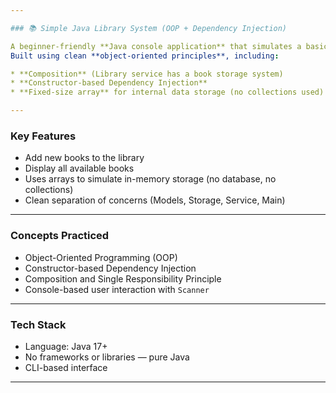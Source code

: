 ```yaml
---

### 📚 Simple Java Library System (OOP + Dependency Injection)

A beginner-friendly **Java console application** that simulates a basic library system.
Built using clean **object-oriented principles**, including:

* **Composition** (Library service has a book storage system)
* **Constructor-based Dependency Injection**
* **Fixed-size array** for internal data storage (no collections used)

---
```


### Key Features

* Add new books to the library
* Display all available books
* Uses arrays to simulate in-memory storage (no database, no collections)
* Clean separation of concerns (Models, Storage, Service, Main)

---

### Concepts Practiced

* Object-Oriented Programming (OOP)
* Constructor-based Dependency Injection
* Composition and Single Responsibility Principle
* Console-based user interaction with `Scanner`

---

### Tech Stack

* Language: Java 17+
* No frameworks or libraries — pure Java
* CLI-based interface

---

